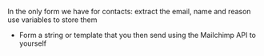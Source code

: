 In the only form we have for contacts:
 extract the email, name and reason use variables to store them

- Form a string or template that you then send using the Mailchimp API to yourself